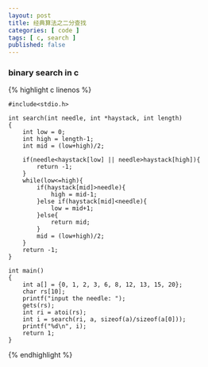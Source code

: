 ```yaml
---
layout: post
title: 经典算法之二分查找
categories: [ code ]
tags: [ c, search ]
published: false
---
```



### binary search in c

{% highlight c linenos %}

    #include<stdio.h>
    
    int search(int needle, int *haystack, int length)
    {
        int low = 0;
        int high = length-1;
        int mid = (low+high)/2;
    
        if(needle<haystack[low] || needle>haystack[high]){
            return -1;
        }
        while(low<=high){
            if(haystack[mid]>needle){
                high = mid-1;
            }else if(haystack[mid]<needle){
                low = mid+1;
            }else{
                return mid;
            }
            mid = (low+high)/2;
        }
        return -1;
    }
    
    int main()
    {
        int a[] = {0, 1, 2, 3, 6, 8, 12, 13, 15, 20};
        char rs[10];
        printf("input the needle: ");
        gets(rs);
        int ri = atoi(rs);
        int i = search(ri, a, sizeof(a)/sizeof(a[0]));
        printf("%d\n", i);
        return 1;
    }

{% endhighlight %}

